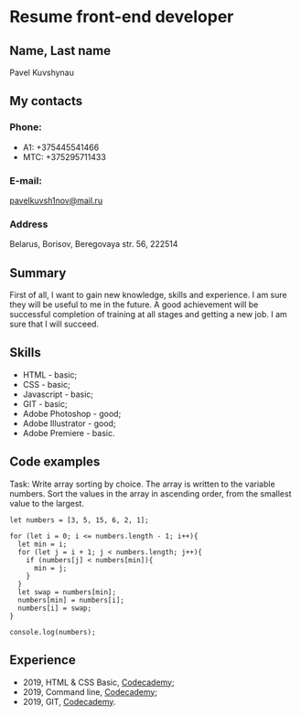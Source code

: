 # Resume front-end developer

## Name, Last name

Pavel Kuvshynau

## My contacts

### Phone:

- A1: +375445541466
- MTC: +375295711433

### E-mail:

pavelkuvsh1nov@mail.ru

### Address

Belarus, Borisov, Beregovaya str. 56, 222514

## Summary

First of all, I want to gain new knowledge, skills and experience. I am sure they will be useful to me in the future. A good achievement will be successful completion of training at all stages and getting a new job. I am sure that I will succeed. 

## Skills 

- HTML - basic;
- CSS - basic;
- Javascript - basic;
- GIT - basic;
- Adobe Photoshop - good;
- Adobe Illustrator - good;
- Adobe Premiere - basic.

## Code examples

Task: Write array sorting by choice. The array is written to the variable numbers.
Sort the values in the array in ascending order, from the smallest value to the largest.

```
let numbers = [3, 5, 15, 6, 2, 1];

for (let i = 0; i <= numbers.length - 1; i++){
  let min = i;
  for (let j = i + 1; j < numbers.length; j++){
    if (numbers[j] < numbers[min]){
      min = j;
    } 
  }
  let swap = numbers[min];
  numbers[min] = numbers[i];
  numbers[i] = swap;
}

console.log(numbers);
```

## Experience

- 2019, HTML & CSS Basic, [Codecademy](https://www.codecademy.com/PavelKuvshinov);
- 2019, Command line, [Codecademy](https://www.codecademy.com/PavelKuvshinov);
- 2019, GIT, [Codecademy](https://www.codecademy.com/PavelKuvshinov).

